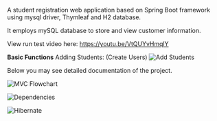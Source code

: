 A student registration web application based on Spring Boot framework using mysql driver, Thymleaf and H2 database. 

It employs mySQL database to store and view customer information.

View run test video here: https://youtu.be/VtQUYvHmqlY

**Basic Functions**
Adding Students: (Create Users)
![Add Students](https://github.com/mehmetGokcek/StudentRegistration/blob/master/Documentation%20and%20RunTest/Add%20Students.gif)

Below you may see detailed documentation of the project. 
 
![MVC Flowchart](https://github.com/mehmetGokcek/StudentRegistration/blob/master/Documentation%20and%20RunTest/Flow%20Architecture.jpg)

 
![Dependencies](https://github.com/mehmetGokcek/StudentRegistration/blob/master/Documentation%20and%20RunTest/Dependencies.JPG)

![Hibernate](https://github.com/mehmetGokcek/StudentRegistration/blob/master/Documentation%20and%20RunTest/hibernate.PNG)

